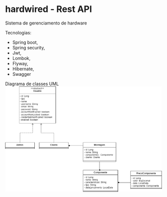 # hardwired - Rest API
Sistema de gerenciamento de hardware

Tecnologias:
- Spring boot,
- Spring security,
- Jwt,
- Lombok,
- Flyway,
- Hibernate,
- Swagger

Diagrama de classes UML
![Modelo de entidades](src/img/uml.png "Modelo de entidades")
